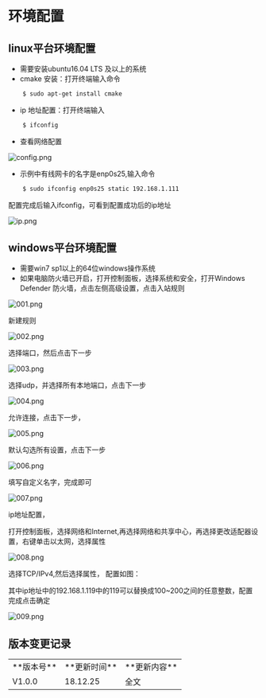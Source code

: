 环境配置
=======


## linux平台环境配置

*   需要安装ubuntu16.04 LTS 及以上的系统
*   cmake 安装：打开终端输入命令

```sh
    $ sudo apt-get install cmake
```

*   ip 地址配置：打开终端输入

```sh
    $ ifconfig
```

* 查看网络配置 

![config.png](../img/020.png)

* 示例中有线网卡的名字是enp0s25,输入命令

```sh
    $ sudo ifconfig enp0s25 static 192.168.1.111
```


配置完成后输入ifconfig，可看到配置成功后的ip地址

![ip.png](../img/020.png)

## windows平台环境配置

*   需要win7 sp1以上的64位windows操作系统
*   如果电脑防火墙已开启，打开控制面板，选择系统和安全，打开Windows Defender 防火墙，点击左侧高级设置，点击入站规则

![001.png](../img/001.png)

新建规则 

![002.png](../img/002.png)

选择端口，然后点击下一步 

![003.png](../img/003.png)

选择udp，并选择所有本地端口，点击下一步 

![004.png](../img/004.png)

允许连接，点击下一步， 

![005.png](../img/005.png)

默认勾选所有设置，点击下一步 

![006.png](../img/006.png)

填写自定义名字，完成即可 

![007.png](../img/007.png)

ip地址配置，

打开控制面板，选择网络和Internet,再选择网络和共享中心，再选择更改适配器设置，右键单击以太网，选择属性 

![008.png](../img/008.png)

选择TCP/IPv4,然后选择属性， 配置如图：

其中ip地址中的192.168.1.119中的119可以替换成100~200之间的任意整数，配置完成点击确定 

![009.png](../img/009.png)

## 版本变更记录

<table><tbody><tr class="odd"><td align="left">**版本号**</td><td align="left">**更新时间**</td><td align="left">**更新内容**</td></tr><tr class="even"><td align="left">V1.0.0</td><td align="left">18.12.25</td><td align="left">全文</td></tr></tbody></table>
